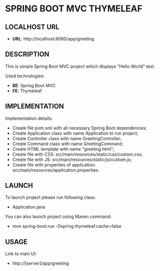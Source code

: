 SPRING BOOT MVC THYMELEAF
=========================


LOCALHOST URL
-------------

* **URL**: http://localhost:8080/app/greeting


DESCRIPTION
-----------

This is simple Spring Boot MVC project which displays "Hello World" text. 

Used technologies:
* **BE**: Spring Boot MVC
* **FE**: Thymeleaf


IMPLEMENTATION
-----------

Implementation details:
* Create file pom.xml with all necessary Spring Boot dependencies;
* Create Application class with name Application to run project;
* Create Controller class with name GreetingController;
* Create Command class with name GreetingCommand;
* Create HTML template with name "greeting.html";
* Create file with CSS: src/main/resources/static/css/custom.css;
* Create file with JS: src/main/resources/static/js/custom.js;
* Create file with properties of application: src/main/resources/application.properties.
  

LAUNCH
------

To launch project please run following class: 
* Application.java

You can also launch project using Maven command:
* mvn spring-boot:run -Dspring.thymeleaf.cache=false


USAGE
-----

Link to main UI:
* http://[server]/app/greeting